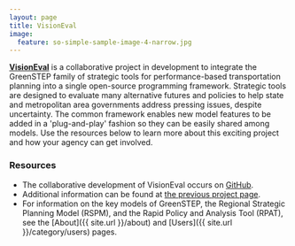 ```yaml
---
layout: page
title: VisionEval
image:
  feature: so-simple-sample-image-4-narrow.jpg
---
```


<a href="http://www.github.com/visioneval/visioneval" target="_blank"><b>VisionEval</b></a> is a collaborative project in development to integrate the GreenSTEP family of strategic tools for performance-based transportation planning into a single open-source programming framework. Strategic tools are designed to evaluate many alternative futures and policies to help state and metropolitan area governments address pressing issues, despite uncertainty. The common framework enables new model features to be added in a 'plug-and-play' fashion so they can be easily shared among models. Use the resources below to learn more about this exciting project and how your agency can get involved.

### Resources

- The collaborative development of VisionEval occurs on <a href="http://www.github.com/visioneval/visioneval" target="_blank">GitHub</a>.
- Additional information can be found at <a href="https://gregorbj.github.io/VisionEval/" target="_blank">the previous project page</a>.
- For information on the key models of GreenSTEP, the Regional Strategic Planning Model (RSPM), and the Rapid Policy and Analysis Tool (RPAT), see the [About]({{ site.url }}/about) and [Users]({{ site.url }}/category/users) pages.




<!-- ### Partner agencies -->